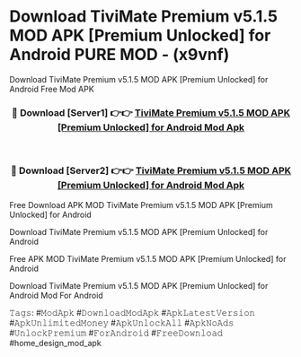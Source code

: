# Download TiviMate Premium v5.1.5 MOD APK [Premium Unlocked] for Android PURE MOD - (x9vnf)
Download TiviMate Premium v5.1.5 MOD APK [Premium Unlocked] for Android Free Mod APK

<div align="center">
<h3>🔴 Download [Server1] 👉👉 <a href="https://apk-comot.site?title=TiviMate_Premium_v5.1.5_MOD_APK_[Premium_Unlocked]_for_Android">TiviMate Premium v5.1.5 MOD APK [Premium Unlocked] for Android Mod Apk</a></h3><br>

<h3>🔴 Download [Server2] 👉👉 <a href="https://apk-comot.site?title=TiviMate_Premium_v5.1.5_MOD_APK_[Premium_Unlocked]_for_Android">TiviMate Premium v5.1.5 MOD APK [Premium Unlocked] for Android Mod Apk</a></h3>
</div>


Free Download APK MOD TiviMate Premium v5.1.5 MOD APK [Premium Unlocked] for Android

Download TiviMate Premium v5.1.5 MOD APK [Premium Unlocked] for Android 

Free APK MOD TiviMate Premium v5.1.5 MOD APK [Premium Unlocked] for Android 

Download TiviMate Premium v5.1.5 MOD APK [Premium Unlocked] for Android Mod For Android

𝚃𝚊𝚐𝚜: #𝙼𝚘𝚍𝙰𝚙𝚔 #𝙳𝚘𝚠𝚗𝚕𝚘𝚊𝚍𝙼𝚘𝚍𝙰𝚙𝚔 #𝙰𝚙𝚔𝙻𝚊𝚝𝚎𝚜𝚝𝚅𝚎𝚛𝚜𝚒𝚘𝚗 #𝙰𝚙𝚔𝚄𝚗𝚕𝚒𝚖𝚒𝚝𝚎𝚍𝙼𝚘𝚗𝚎𝚢 #𝙰𝚙𝚔𝚄𝚗𝚕𝚘𝚌𝚔𝙰𝚕𝚕 #𝙰𝚙𝚔𝙽𝚘𝙰𝚍𝚜 #𝚄𝚗𝚕𝚘𝚌𝚔𝙿𝚛𝚎𝚖𝚒𝚞𝚖 #𝙵𝚘𝚛𝙰𝚗𝚍𝚛𝚘𝚒𝚍 #𝙵𝚛𝚎𝚎𝙳𝚘𝚠𝚗𝚕𝚘𝚊𝚍 #home_design_mod_apk